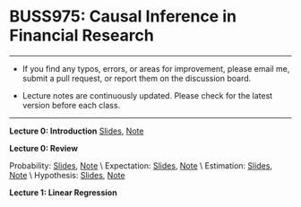 # BUSS975: Causal Inference in Financial Research

---

- If you find any typos, errors, or areas for improvement, please email me, submit a pull request, or report them on the discussion board.

- Lecture notes are continuously updated. Please check for the latest version before each class.

---


**Lecture 0: Introduction**
[Slides](https://github.com/chung-jiwoong/BUSS975-Slides/blob/main/notes/00_Introduction/00_Introduction.pdf),
[Note](https://github.com/chung-jiwoong/BUSS975-Slides/blob/main/notes/00_Introduction/Intro.pdf)


**Lecture 0: Review**

Probability: [Slides](https://github.com/chung-jiwoong/BUSS975-Slides/blob/main/notes/00_Review/00_review_A.pdf), [Note](https://github.com/chung-jiwoong/BUSS975-Slides/blob/main/notes/00_Review/review_A.pdf) \ 
Expectation: [Slides](https://github.com/chung-jiwoong/BUSS975-Slides/blob/main/notes/00_Review/00_review_B.pdf), [Note](https://github.com/chung-jiwoong/BUSS975-Slides/blob/main/notes/00_Review/review_B.pdf) \ 
Estimation: [Slides](https://github.com/chung-jiwoong/BUSS975-Slides/blob/main/notes/00_Review/00_review_C.pdf), [Note](https://github.com/chung-jiwoong/BUSS975-Slides/blob/main/notes/00_Review/review_C.pdf)  \ 
Hypothesis: [Slides](https://github.com/chung-jiwoong/BUSS975-Slides/blob/main/notes/00_Review/00_review_D.pdf), [Note](https://github.com/chung-jiwoong/BUSS975-Slides/blob/main/notes/00_Review/review_D.pdf)
    

**Lecture 1: Linear Regression**